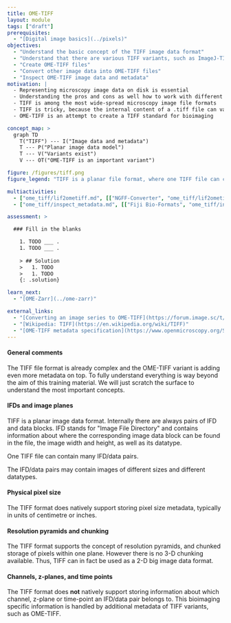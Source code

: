 ```yaml
---
title: OME-TIFF
layout: module
tags: ["draft"]
prerequisites:
  - "[Digital image basics](../pixels)"
objectives:
  - "Understand the basic concept of the TIFF image data format"
  - "Understand that there are various TIFF variants, such as ImageJ-TIFF and OME-TIFF"
  - "Create OME-TIFF files"
  - "Convert other image data into OME-TIFF files"
  - "Inspect OME-TIFF image data and metadata"
motivation: |
  - Representing microscopy image data on disk is essential
  - Understanding the pros and cons as well how to work with different image data formats is essential
  - TIFF is among the most wide-spread microscopy image file formats
  - TIFF is tricky, because the internal content of a .tiff file can vary substantially
  - OME-TIFF is an attempt to create a TIFF standard for bioimaging

concept_map: >
  graph TD
    T("TIFF") --- I("Image data and metadata")
    T --- P("Planar image data model")
    T --- V("Variants exist")
    V --- OT("OME-TIFF is an important variant")

figure: /figures/tiff.png
figure_legend: "TIFF is a planar file format, where one TIFF file can contain multiple image planes of different sizes and different data types, which are specified in the respective IFD block. OME-TIFF features an additional OME-XML metadata block, which describes additional important microscopy metadata such as the mapping of IFDs to channel, time-point, and z-plane. In addition, OME-TIFF supports storing different image series within one TIFF file. Within an images series the image datatype, width and height are the same for all planes. In the figure, the OME-TIFF contains two image series, where the first is a z-stack and the second is a multi-channel image." 

multiactivities:
  - ["ome_tiff/lif2ometiff.md", [["NGFF-Converter", "ome_tiff/lif2ometiff_fiji_ngff-converter.md"]]]
  - ["ome_tiff/inspect_metadata.md", [["Fiji Bio-Formats", "ome_tiff/inspect_metadata_fiji_bioformats.md"]]]

assessment: >

  ### Fill in the blanks

    1. TODO ___ .
    1. TODO ___ .
    
    > ## Solution
    >   1. TODO
    >   1. TODO
    {: .solution}

learn_next:
  - "[OME-Zarr](../ome-zarr)"

external_links:
  - "[Converting an image series to OME-TIFF](https://forum.image.sc/t/tiff-series-to-ome-ngff/101081/7)"
  - "[Wikipedia: TIFF](https://en.wikipedia.org/wiki/TIFF)"
  - "[OME-TIFF metadata specification](https://www.openmicroscopy.org/Schemas/Documentation/Generated/OME-2016-06/ome_xsd.html#TiffData)"
---
```


#### General comments

The TIFF file format is already complex and the OME-TIFF variant is adding even more metadata on top. To fully understand everything is way beyond the aim of this training material. We will just scratch the surface to understand the most important concepts.

#### IFDs and image planes

TIFF is a planar image data format. Internally there are always pairs of IFD and data blocks. IFD stands for "Image File Directory" and contains information about where the corresponding image data block can be found in the file, the image width and height, as well as its datatype.

One TIFF file can contain many IFD/data pairs.

The IFD/data pairs may contain images of different sizes and different datatypes.

#### Physical pixel size

The TIFF format does natively support storing pixel size metadata, typically in units of centimetre or inches. 

#### Resolution pyramids and chunking

The TIFF format supports the concept of resolution pyramids, and chunked storage of pixels within one plane. However there is no 3-D chunking available. Thus, TIFF can in fact be used as a 2-D big image data format.

#### Channels, z-planes, and time points 

The TIFF format does **not** natively support storing information about which channel, z-plane or time-point an IFD/data pair belongs to. This bioimaging specific information is handled by additional metadata of TIFF variants, such as OME-TIFF.